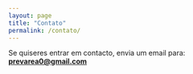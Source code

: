 ```yaml
---
layout: page
title: "Contato"
permalink: /contato/
---
```


Se quiseres entrar em contacto, envia um email para:  
**prevarea0@gmail.com**
